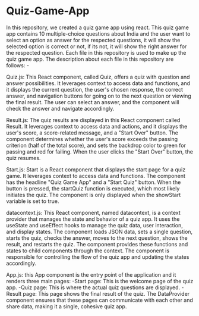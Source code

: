# Quiz-Game-App
In this repository, we created a quiz game app using react. This quiz game app contains 10 multiple-choice questions about India and the user want to select an option as answer for the respected questions, it will show the selected option is correct or not, if its not, it will show the right answer for the respected question. Each file in this repository is used to make up the quiz game app. The description about each file in this repository are follows: -

Quiz.js: This React component, called Quiz, offers a quiz with question and answer possibilities. It leverages context to access data and functions, and it displays the current question, the user's chosen response, the correct answer, and navigation buttons for going on to the next question or viewing the final result. The user can select an answer, and the component will check the answer and navigate accordingly.

Result.js: The quiz results are displayed in this React component called Result. It leverages context to access data and actions, and it displays the user's score, a score-related message, and a "Start Over" button. The component determines whether the user's score exceeds the passing criterion (half of the total score), and sets the backdrop color to green for passing and red for failing. When the user clicks the "Start Over" button, the quiz resumes.

Start.js: Start is a React component that displays the start page for a quiz game. It leverages context to access data and functions. The component has the headline "Quiz Game App" and a "Start Quiz" button. When the button is pressed, the startQuiz function is executed, which most likely initiates the quiz. The component is only displayed when the showStart variable is set to true.

datacontext.js: This React component, named datacontext, is a context provider that manages the state and behavior of a quiz app. It uses the useState and useEffect hooks to manage the quiz data, user interaction, and display states. The component loads JSON data, sets a single question, starts the quiz, checks the answer, moves to the next question, shows the result, and restarts the quiz. The component provides these functions and states to child components through the context. The component is responsible for controlling the flow of the quiz app and updating the states accordingly.

App.js: this App component is the entry point of the application and it renders three main pages:
  -Start page: This is the welcome page of the quiz app.
  -Quiz page: This is where the actual quiz questions are displayed.
  -Result page: This page shows the final result of the quiz.
The DataProvider component ensures that these pages can communicate with each other and share data, making it a single, cohesive quiz app.
